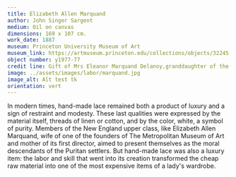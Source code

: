 ```yaml
---
title: Elizabeth Allen Marquand 
author: John Singer Sargent
medium: Oil on canvas
dimensions: 169 x 107 cm. 
work_date: 1887 
museum: Princeton University Museum of Art 
museum_link: https://artmuseum.princeton.edu/collections/objects/32245
object number: y1977-77 
credit line: Gift of Mrs Eleanor Marquand Delanoy,granddaughter of the sitter
image: ../assets/images/labor/marquand.jpg
image_alt: Alt test tk
orientation: vert
---
```


In modern times, hand-made lace remained both a product of luxury and a sign of restraint and modesty. These last qualities were expressed by the material itself, threads of linen or cotton, and by the color, white, a symbol of purity. Members of the New England upper class, like Elizabeth Allen Marquand, wife of one of the founders of The Metropolitan Museum of Art and mother of its first director, aimed to present themselves as the moral descendants of the Puritan settlers. But hand-made lace was also a luxury item: the labor and skill that went into its creation transformed the cheap raw material into one of the most expensive items of a lady's wardrobe. 
